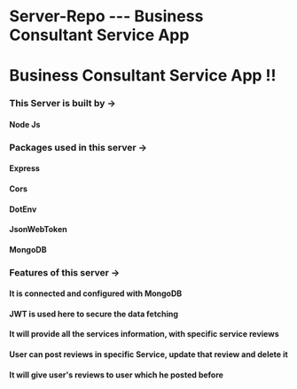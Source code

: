 # Server-Repo --- Business Consultant Service App

# Business Consultant Service App !!

### This Server is built by ->

#### Node Js

### Packages used in this server ->

#### Express

#### Cors

#### DotEnv

#### JsonWebToken

#### MongoDB

### Features of this server ->

#### It is connected and configured with MongoDB

#### JWT is used here to secure the data fetching

#### It will provide all the services information, with specific service reviews

#### User can post reviews in specific Service, update that review and delete it

#### It will give user's reviews to user which he posted before
